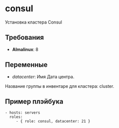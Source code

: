 consul
=========

Установка кластера Consul

Требования
------------

- **Almalinux**: 8

Переменные
--------------

- *datacenter*: Имя Дата центра.

Название группы в инвентаре для кластера: cluster.

Пример плэйбука
----------------

    - hosts: servers
      roles:
         - { role: consul, datacenter: 21 }
         